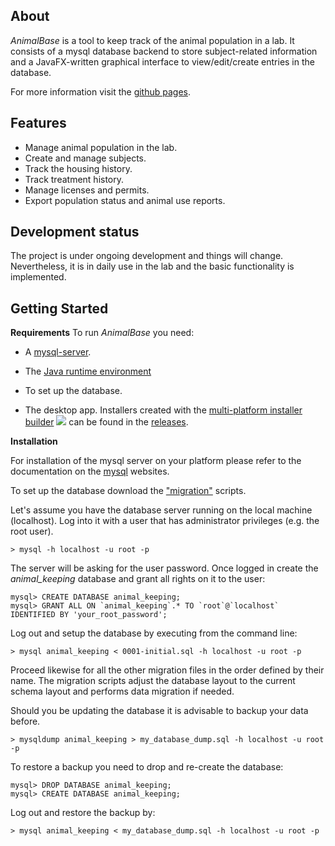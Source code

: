 About
-----

*AnimalBase* is a tool to keep track of the animal population in a
 lab. It consists of a mysql database backend to store subject-related
 information and a JavaFX-written graphical interface to
 view/edit/create entries in the database.

 For more information visit the [github pages](https://bendalab.github.io/animal_keeping/).
 
 
Features
--------
 - Manage animal population in the lab.
 - Create and manage subjects.
 - Track the housing history.
 - Track treatment history.
 - Manage licenses and permits.
 - Export population status and animal use reports.

Development status
------------------

The project is under ongoing development and things will
change. Nevertheless, it is in daily use in the lab and the basic
functionality is implemented.

Getting Started 
---------------

**Requirements**
To run *AnimalBase* you need:
- A [mysql-server](https://www.mysql.com).
- The [Java runtime environment](https://www.java.com)

- To set up the database.
- The desktop app. Installers created with the [multi-platform installer builder](https://www.ej-technologies.com/products/install4j/overview.html)
![](https://www.ej-technologies.com/images/product_banners/install4j_small.png) can be found in the [releases](https://github.com/bendalab/animal_keeping/releases).

**Installation**

For installation of the mysql server on your platform please refer to
the documentation on the [mysql](https://www.mysql.com) websites.


To set up the database download the
["migration"](https://github.com/bendalab/animal_keeping/tree/master/migrations)
scripts.

Let's assume you have the database server running on the local machine
(localhost). Log into it with a user that has administrator privileges
(e.g. the root user).

```
> mysql -h localhost -u root -p
```

The server will be asking for the user password.  Once logged in
create the *animal_keeping* database and grant all rights on it to the
user:

```
mysql> CREATE DATABASE animal_keeping;
mysql> GRANT ALL ON `animal_keeping`.* TO `root`@`localhost` IDENTIFIED BY 'your_root_password';
```

Log out and setup the database by executing from the command line:

```
> mysql animal_keeping < 0001-initial.sql -h localhost -u root -p
```

Proceed likewise for all the other migration files in the order
defined by their name. The migration scripts adjust the database
layout to the current schema layout and performs data migration if
needed.

Should you be updating the database it is advisable to backup your
data before.

```
> mysqldump animal_keeping > my_database_dump.sql -h localhost -u root -p
```

To restore a backup you need to drop and re-create the database:
```
mysql> DROP DATABASE animal_keeping;
mysql> CREATE DATABASE animal_keeping;
```

Log out and restore the backup by:

```
> mysql animal_keeping < my_database_dump.sql -h localhost -u root -p
```


